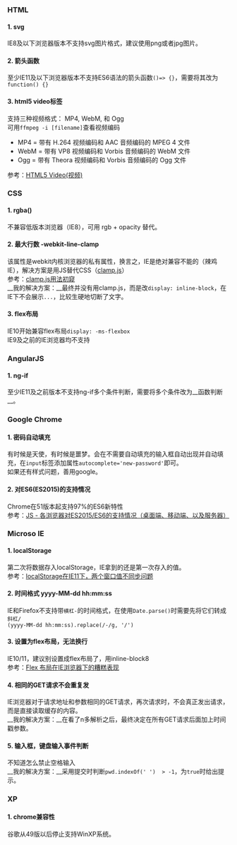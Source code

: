 ### HTML
#### 1. svg
IE8及以下浏览器版本不支持svg图片格式，建议使用png或者jpg图片。
#### 2. 箭头函数
至少IE11及以下浏览器版本不支持ES6语法的箭头函数`()=> {}`，需要将其改为`function() {}`
#### 3. html5 video标签
支持三种视频格式： MP4, WebM, 和 Ogg  
可用`ffmpeg -i [filename]`查看视频编码
  
- MP4 = 带有 H.264 视频编码和 AAC 音频编码的 MPEG 4 文件  
- WebM = 带有 VP8 视频编码和 Vorbis 音频编码的 WebM 文件  
- Ogg = 带有 Theora 视频编码和 Vorbis 音频编码的 Ogg 文件
  
参考：[HTML5 Video(视频)](https://www.w3cschool.cn/html5/html5-video.html)  


### CSS
#### 1. rgba()
不兼容低版本浏览器（IE8），可用 rgb + opacity 替代。

#### 2. 最大行数 -webkit-line-clamp
该属性是webkit内核浏览器的私有属性，换言之，IE是绝对兼容不能的（辣鸡IE），解决方案是用JS替代CSS（[clamp.js](https://github.com/josephschmitt/Clamp.js)）  
参考：[clamp.js用法初窥](https://blog.csdn.net/chensonghuiyuan/article/details/49204747)  
__我的解决方案：__最终并没有用clamp.js，而是改`display: inline-block`，在IE下不会展示`...`，比较生硬地切断了文字。

#### 3. flex布局
IE10开始兼容flex布局`display: -ms-flexbox`  
IE9及之前的IE浏览器均不支持


### AngularJS
#### 1. ng-if
至少IE11及之前版本不支持ng-if多个条件判断，需要将多个条件改为__函数判断__。


### Google Chrome
#### 1. 密码自动填充
有时候是天使，有时候是噩梦。会在不需要自动填充的输入框自动出现并自动填充，在`input`标签添加属性`autocomplete='new-password'`即可。  
如果还有样式问题，善用google。

#### 2. 对ES6(ES2015)的支持情况
Chrome在51版本起支持97%的ES6新特性  
参考：[JS - 各浏览器对ES2015/ES6的支持情况（桌面端、移动端、以及服务器）](http://www.hangge.com/blog/cache/detail_1692.html)


### Microso IE
#### 1. localStorage
第二次将数据存入localStorage，IE拿到的还是第一次存入的值。  
参考：[localStorage在IE11下，两个窗口值不同步问题](https://blog.csdn.net/maoguiyou/article/details/80007976)
#### 2. 时间格式 yyyy-MM-dd hh:mm:ss
IE和Firefox不支持带`横杠-`的时间格式，在使用`Date.parse()`时需要先将它们转成`斜杠/`  
`(yyyy-MM-dd hh:mm:ss).replace(/-/g, '/')`  
#### 3. 设置为flex布局，无法换行
IE10/11，建议别设置成flex布局了，用inline-block8  
参考：[Flex 布局在IE浏览器下的糟糕表现](https://www.cnblogs.com/dodocie/p/7137314.html)
#### 4. 相同的GET请求不会重复发
IE浏览器对于请求地址和参数相同的GET请求，再次请求时，不会真正发出请求，而是直接读取缓存的内容。  
__我的解决方案：__在看了n多解析之后，最终决定在所有GET请求后面加上时间戳参数。
#### 5. 输入框，键盘输入事件判断
不知道怎么禁止空格输入  
__我的解决方案：__采用提交时判断`pwd.indexOf(' ')  > -1`，为`true`时给出提示。

### XP
#### 1. chrome兼容性
谷歌从49版以后停止支持WinXP系统。